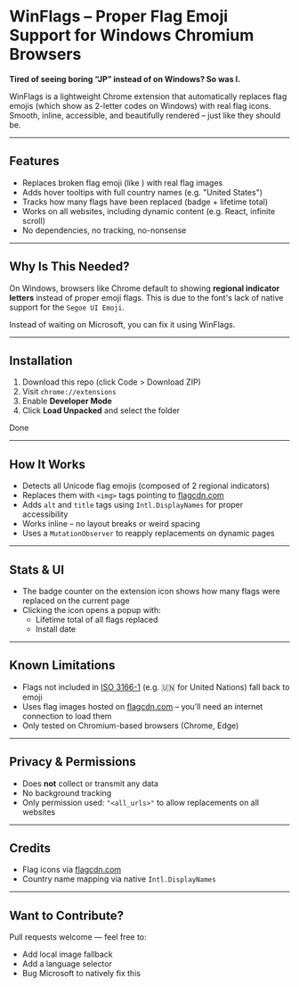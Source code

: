 # WinFlags – Proper Flag Emoji Support for Windows Chromium Browsers

**Tired of seeing boring “JP” instead of  on Windows? So was I.**

WinFlags is a lightweight Chrome extension that automatically replaces flag emojis (which show as 2-letter codes on Windows) with real flag icons. Smooth, inline, accessible, and beautifully rendered – just like they should be.

---

## Features

- Replaces broken flag emoji (like ) with real flag images
- Adds hover tooltips with full country names (e.g. "United States")
- Tracks how many flags have been replaced (badge + lifetime total)
- Works on all websites, including dynamic content (e.g. React, infinite scroll)
- No dependencies, no tracking, no-nonsense

---

## Why Is This Needed?

On Windows, browsers like Chrome default to showing **regional indicator letters** instead of proper emoji flags. This is due to the font's lack of native support for the `Segoe UI Emoji`.

Instead of waiting on Microsoft, you can fix it using WinFlags.

---

## Installation

1. Download this repo (click Code > Download ZIP)
2. Visit `chrome://extensions`
3. Enable **Developer Mode**
4. Click **Load Unpacked** and select the folder

Done

---

## How It Works

- Detects all Unicode flag emojis (composed of 2 regional indicators)
- Replaces them with `<img>` tags pointing to [flagcdn.com](https://flagcdn.com/)
- Adds `alt` and `title` tags using `Intl.DisplayNames` for proper accessibility
- Works inline – no layout breaks or weird spacing
- Uses a `MutationObserver` to reapply replacements on dynamic pages

---

## Stats & UI

- The badge counter on the extension icon shows how many flags were replaced on the current page
- Clicking the icon opens a popup with:
  - Lifetime total of all flags replaced
  - Install date

---

## Known Limitations

- Flags not included in [ISO 3166-1](https://en.wikipedia.org/wiki/ISO_3166-1_alpha-2) (e.g. 🇺🇳 for United Nations) fall back to emoji
- Uses flag images hosted on [flagcdn.com](https://flagcdn.com) – you’ll need an internet connection to load them
- Only tested on Chromium-based browsers (Chrome, Edge)

---

## Privacy & Permissions

- Does **not** collect or transmit any data
- No background tracking
- Only permission used: `"<all_urls>"` to allow replacements on all websites

---

## Credits

- Flag icons via [flagcdn.com](https://flagcdn.com)
- Country name mapping via native `Intl.DisplayNames`

---

## Want to Contribute?

Pull requests welcome — feel free to:
- Add local image fallback
- Add a language selector
- Bug Microsoft to natively fix this
